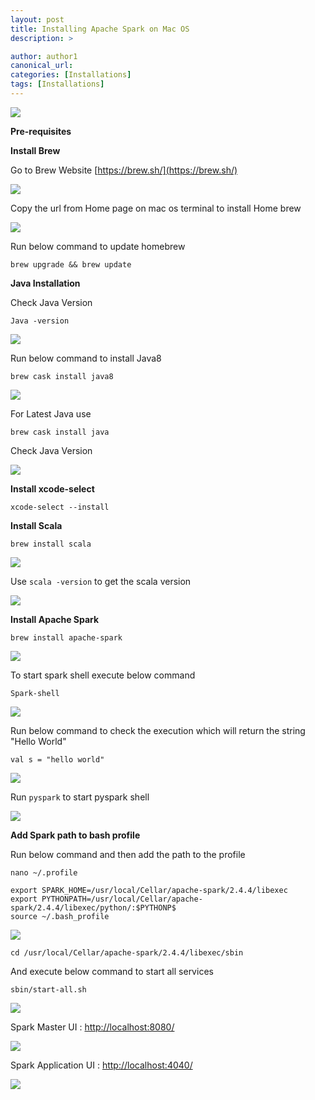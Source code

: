 ```yaml
---
layout: post
title: Installing Apache Spark on Mac OS
description: >

author: author1
canonical_url:
categories: [Installations]
tags: [Installations]
---
```

![](/BeerAndDiapers.ai/images/apachesparkonmacos/11.png)

**Pre-requisites**

**Install Brew**

Go to Brew Website
[https://brew.sh/](https://brew.sh/)

![](/BeerAndDiapers.ai/images/apachesparkonmacos/1.png)

Copy the url from Home page on mac os terminal to install Home brew

![](/BeerAndDiapers.ai/images/apachesparkonmacos/2.png)

Run below command to update homebrew

    brew upgrade && brew update

**Java Installation**

Check Java Version

    Java -version

![](/BeerAndDiapers.ai/images/apachesparkonmacos/3.png)

Run below command to install Java8

    brew cask install java8

![](/BeerAndDiapers.ai/images/apachesparkonmacos/4.png)

For Latest Java use

    brew cask install java

Check Java Version

![](/BeerAndDiapers.ai/images/apachesparkonmacos/5.png)


 **Install xcode-select**

    xcode-select --install

**Install Scala**

    brew install scala

![](/BeerAndDiapers.ai/images/apachesparkonmacos/6.png)

Use `scala -version` to get the scala version

![](/BeerAndDiapers.ai/images/apachesparkonmacos/7.png)


**Install Apache Spark**

    brew install apache-spark

![](/BeerAndDiapers.ai/images/apachesparkonmacos/8.png)

To start spark shell execute below command

    Spark-shell

![](/BeerAndDiapers.ai/images/apachesparkonmacos/9.png)

Run below command to check the execution which will return the string "Hello World"

    val s = "hello world"

![](/BeerAndDiapers.ai/images/apachesparkonmacos/10.png)

Run `pyspark` to start pyspark shell

![](/BeerAndDiapers.ai/images/apachesparkonmacos/11.png)

**Add Spark path to bash profile**


Run below command and then add the path to the profile

    nano ~/.profile

    export SPARK_HOME=/usr/local/Cellar/apache-spark/2.4.4/libexec
    export PYTHONPATH=/usr/local/Cellar/apache-spark/2.4.4/libexec/python/:$PYTHONP$
    source ~/.bash_profile

![](/BeerAndDiapers.ai/images/apachesparkonmacos/12.png)

    cd /usr/local/Cellar/apache-spark/2.4.4/libexec/sbin

And execute below command to start all services

    sbin/start-all.sh

![](/BeerAndDiapers.ai/images/apachesparkonmacos/13.png)

Spark Master UI : [http://localhost:8080/](http://localhost:8080/)

![](/BeerAndDiapers.ai/images/apachesparkonmacos/14.png)

Spark Application UI : [http://localhost:4040/](http://localhost:4040/)

![](/BeerAndDiapers.ai/images/apachesparkonmacos/15.png)
